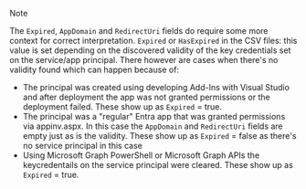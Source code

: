 > [!Note]
> The `Expired`, `AppDomain` and `RedirectUri` fields do require some more context for correct interpretation. `Expired` or `HasExpired` in the CSV files: this value is set depending on the discovered validity of the key credentials set on the service/app principal. There however are cases when there's no validity found which can happen because of:
> 
> - The principal was created using developing Add-Ins with Visual Studio and after deployment the app was not granted permissions or the deployment failed. These show up as `Expired` = true.
> - The principal was a "regular" Entra app that was granted permissions via appinv.aspx. In this case the `AppDomain` and `RedirectUri` fields are empty just as is the validity. These show up as `Expired` = false as there's no service principal in this case
> - Using Microsoft Graph PowerShell or Microsoft Graph APIs the keycredentails on the service principal were cleared. These show up as `Expired` = true.
